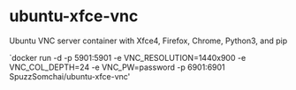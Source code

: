 # ubuntu-xfce-vnc
Ubuntu VNC server container with Xfce4, Firefox, Chrome, Python3, and pip

 `docker run -d -p 5901:5901 -e VNC_RESOLUTION=1440x900 -e VNC_COL_DEPTH=24 -e VNC_PW=password -p 6901:6901 SpuzzSomchai/ubuntu-xfce-vnc'
  
